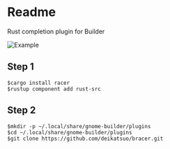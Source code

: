 # Readme
Rust completion plugin for Builder

![Example](/Screenshot/Bracer.png)

## Step 1

```
$cargo install racer
$rustup component add rust-src
```

## Step 2
```
$mkdir -p ~/.local/share/gnome-builder/plugins
$cd ~/.local/share/gnome-builder/plugins
$git clone https://github.com/deikatsuo/bracer.git
```
